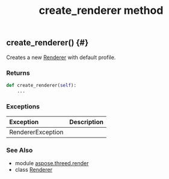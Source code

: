 ﻿---
title: create_renderer method
second_title: Aspose.3D for Python via .NET API References
description: 
type: docs
weight: 30
url: /python-net/aspose.threed.render/renderer/create_renderer/
is_root: false
---

## create_renderer() {#}

Creates a new [Renderer](/3d/python-net/aspose.threed.render/renderer) with default profile.


### Returns 





```python
def create_renderer(self):
    ...
```


### Exceptions
| Exception | Description |
| :- | :- |
| RendererException |  |





### See Also
* module [aspose.threed.render](../../)
* class [Renderer](/3d/python-net/aspose.threed.render/renderer)
